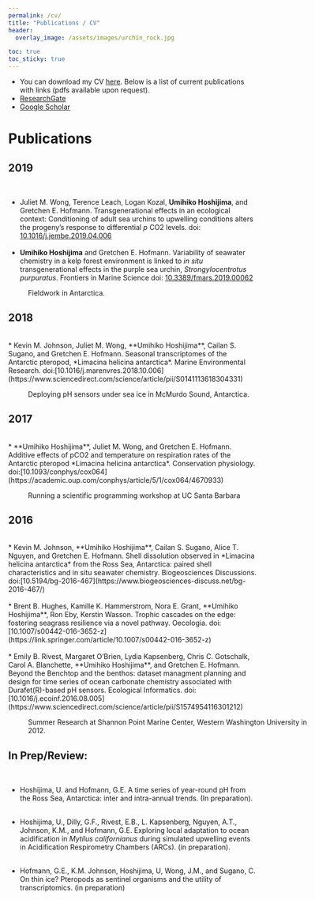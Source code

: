 ```yaml
---
permalink: /cv/
title: "Publications / CV"
header:
  overlay_image: /assets/images/urchin_rock.jpg

toc: true
toc_sticky: true
---
```





* You can download my CV [here]({{site.url}}/assets/Umihiko_Hoshijima_cv.pdf). Below is a list of current publications with links (pdfs available upon request).
* [ResearchGate](https://www.researchgate.net/profile/Umihiko_Hoshijima)
* [Google Scholar](https://scholar.google.com/citations?user=OXKLC4YAAAAJ&hl=en)

# Publications

## 2019
<br>

* Juliet M. Wong, Terence Leach, Logan Kozal, **Umihiko Hoshijima**, and Gretchen E. Hofmann. Transgenerational effects in an ecological context: Conditioning of adult sea urchins to upwelling conditions alters the progeny’s response to differential *p* CO2 levels. doi: [10.1016/j.jembe.2019.04.006](https://www.sciencedirect.com/science/article/pii/S0022098118304404)
<br> <br>
* **Umihiko Hoshijima** and Gretchen E. Hofmann. Variability of seawater chemistry in a kelp forest environment is linked to *in situ* transgenerational effects in the purple sea urchin, *Strongylocentrotus purpuratus*. Frontiers in Marine Science doi: [10.3389/fmars.2019.00062](https://www.frontiersin.org/articles/10.3389/fmars.2019.00062/full)



<figure style="width: 580px" class="align-center">
  <img src="{{ site.url }}/assets/images/con_one.jpg" alt="">
  <figcaption>Fieldwork in Antarctica. </figcaption>
</figure>



## 2018
<br>
* Kevin M. Johnson, Juliet M. Wong, **Umihiko Hoshijima**, Cailan S. Sugano, and Gretchen E. Hofmann. Seasonal transcriptomes of the Antarctic pteropod, *Limacina helicina antarctica*. Marine Environmental Research. doi:[10.1016/j.marenvres.2018.10.006](https://www.sciencedirect.com/science/article/pii/S0141113618304331)

<figure style="width: 580px" class="align-center">
  <img src="{{ site.url }}/assets/images/heroshot.jpg" alt="">
  <figcaption>Deploying pH sensors under sea ice in McMurdo Sound, Antarctica. </figcaption>
</figure>



## 2017
<br>
* **Umihiko Hoshijima**, Juliet M. Wong, and Gretchen E. Hofmann. Additive effects of pCO2 and temperature on respiration rates of the Antarctic pteropod *Limacina helicina antarctica*. Conservation physiology. doi:[10.1093/conphys/cox064](https://academic.oup.com/conphys/article/5/1/cox064/4670933)

<figure style="width: 580px" class="align-center">
  <img src="{{ site.url }}/assets/images/helping_code.jpg" alt="">
  <figcaption>Running a scientific programming workshop at UC Santa Barbara </figcaption>
</figure>



## 2016
<br>
* Kevin M. Johnson, **Umihiko Hoshijima**, Cailan S. Sugano, Alice T. Nguyen, and Gretchen E. Hofmann. Shell dissolution observed in *Limacina helicina antarctica* from the Ross Sea, Antarctica: paired shell characteristics and in situ seawater chemistry. Biogeosciences Discussions. doi:[10.5194/bg-2016-467](https://www.biogeosciences-discuss.net/bg-2016-467/)
<br> <br>
* Brent B. Hughes, Kamille K. Hammerstrom, Nora E. Grant, **Umihiko Hoshijima**, Ron Eby, Kerstin Wasson. Trophic cascades on the edge: fostering seagrass resilience via a novel pathway. Oecologia. doi:[10.1007/s00442-016-3652-z](https://link.springer.com/article/10.1007/s00442-016-3652-z)
<br> <br>
* Emily B. Rivest,  Margaret O’Brien, Lydia Kapsenberg, Chris C. Gotschalk, Carol A. Blanchette, **Umihiko Hoshijima**, and Gretchen E. Hofmann. Beyond the Benchtop and the benthos: dataset managment planning and design for time series of ocean carbonate chemistry associated with Durafet(R)-based pH sensors. Ecological Informatics. doi:[10.1016/j.ecoinf.2016.08.005](https://www.sciencedirect.com/science/article/pii/S1574954116301212)


<figure style="width: 580px" class="align-center">
  <img src="{{ site.url }}/assets/images/shannonpoint.jpg" alt="">
  <figcaption>Summer Research at Shannon Point Marine Center, Western Washington University in 2012. </figcaption>
</figure>


<a id="prep_review"></a>
## In Prep/Review:

<br>


* Hoshijima, U. and Hofmann, G.E. A time series of year-round pH from the Ross Sea, Antarctica: inter and intra-annual trends. (In preparation).
<br> <br>

* Hoshijima, U., Dilly, G.F., Rivest, E.B., L. Kapsenberg, Nguyen, A.T., Johnson, K.M., and Hofmann, G.E. Exploring local adaptation to ocean acidification in *Mytilus californianus* during simulated upwelling events in Acidification Respirometry Chambers (ARCs). (in preparation).
<br> <br>

* Hofmann, G.E., K.M. Johnson, Hoshijima, U, Wong, J.M., and Sugano, C. On thin ice? Pteropods as sentinel organisms and the utility of transcriptomics.  (in preparation)
